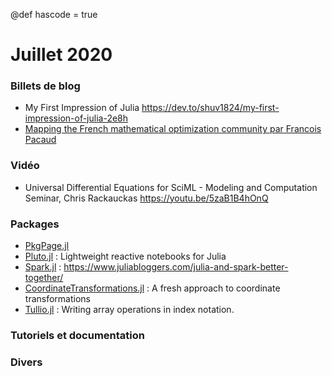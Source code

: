 @def hascode = true
# Juillet 2020

### Billets de blog

- My First Impression of Julia https://dev.to/shuv1824/my-first-impression-of-julia-2e8h
- [Mapping the French mathematical optimization community par Francois Pacaud](https://frapac.github.io/2020/06/1_graph_analysis/)

### Vidéo

- Universal Differential Equations for SciML - Modeling and Computation Seminar, Chris Rackauckas  https://youtu.be/5zaB1B4hOnQ

### Packages 

- [PkgPage.jl](https://github.com/tlienart/PkgPage.jl)
- [Pluto.jl](https://github.com/fonsp/Pluto.jl) : Lightweight reactive notebooks for Julia
- [Spark.jl](https://github.com/dfdx/Spark.jl) : https://www.juliabloggers.com/julia-and-spark-better-together/
- [CoordinateTransformations.jl](https://github.com/JuliaGeometry/CoordinateTransformations.jl) : A fresh approach to coordinate transformations
- [Tullio.jl](https://github.com/mcabbott/Tullio.jl) : Writing array operations in index notation.

### Tutoriels et documentation

### Divers
